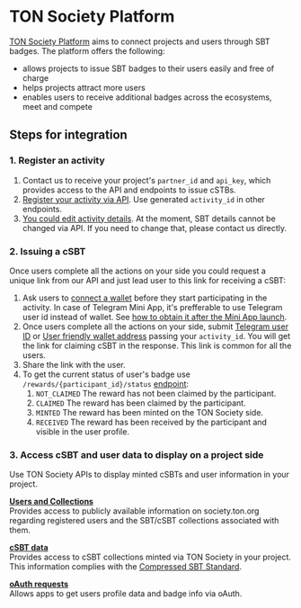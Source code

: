 # TON Society Platform
[TON Society Platform](https://society.ton.org) aims to connect projects and users through SBT badges. The platform offers the following:
- allows projects to issue SBT badges to their users easily and free of charge
- helps projects attract more users
- enables users to receive additional badges across the ecosystems, meet and compete


## Steps for integration
### 1. Register an activity
1. Contact us to receive your project's ```partner_id``` and ```api_key```, which provides access to the API and endpoints to issue cSTBs.
2. [Register your activity via API](https://ton-society.readme.io/reference/createevent). Use generated ```activity_id``` in other endpoints.
3. [You could edit activity details](https://ton-society.readme.io/reference/updateevent). At the moment, SBT details cannot be changed via API. If you need to change that, please contact us directly.

### 2. Issuing a cSBT
Once users complete all the actions on your side you could request a unique link from our API and just lead user to this link for receiving a cSBT:

1. Ask users to [connect a wallet](https://docs.ton.org/develop/dapps/ton-connect/overview) before they start participating in the activity. In case of Telegram Mini App, it's prefferable to use Telegram user id instead of wallet. See [how to obtain it after the Mini App launch](https://docs.telegram-mini-apps.com/platform/init-data).
2. Once users complete all the actions on your side, submit [Telegram user ID](https://ton-society.readme.io/reference/createtelegramuseridallowlistentry) or [User friendly wallet address](https://ton-society.readme.io/reference/createwalletallowlistentry) passing your ```activity_id```. You will get the link for claiming cSBT in the response. This link is common for all the users.
4. Share the link with the user.
5. To get the current status of user's badge use ```/rewards/{participant_id}/status``` [endpoint](https://ton-society.readme.io/reference/getparticipantrewardstatus):
    1. ```NOT_CLAIMED``` The reward has not been claimed by the participant.
    2. ```CLAIMED``` The reward has been claimed by the participant.
    3. ```MINTED``` The reward has been minted on the TON Society side.
    4. ```RECEIVED``` The reward has been received by the participant and visible in the user profile.


### 3. Access cSBT and user data to display on a project side
Use TON Society APIs to display minted cSBTs and user information in your project.

**[Users and Collections](https://ton-society.readme.io/reference/findusers)**<br />
Provides access to publicly available information on society.ton.org regarding registered users and the SBT/cSBT collections associated with them.

**[cSBT data](https://ton-society.readme.io/reference/findcsmtitem)**<br />
Provides access to cSBT collections minted via TON Society in your project. This information complies with the [Compressed SBT Standard](https://github.com/krigga/TEPs/blob/compressed-nfts/text/0000-compressed-nft-standard.md#1-itemsindex).

**[oAuth requests](https://github.com/ton-society/sbt-platform/blob/main/oauth.md)**<br />
Allows apps to get users profile data and badge info via oAuth.

<!-- Auto-update: 2025-10-11T13:52:52.564521 -->
